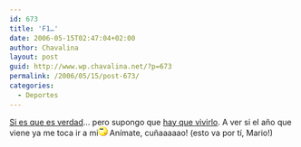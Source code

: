 ```yaml
---
id: 673
title: 'F1…'
date: 2006-05-15T02:47:04+02:00
author: Chavalina
layout: post
guid: http://www.wp.chavalina.net/?p=673
permalink: /2006/05/15/post-673/
categories:
  - Deportes
---
```

<a href="http://www.gistain.net/?p=829" target="_blank">Si es que es verdad</a>… pero supongo que <a href="http://formulamania.com/news/comentar.php?idpost=541#c3694" target="_blank">hay que vivirlo</a>. A ver si el a&ntilde;o que viene ya me toca ir a mi![emo](/imagenes/emoticonos/pensativo.gif) An&iacute;mate, cu&ntilde;aaaaao! (esto va por t&iacute;, Mario!)